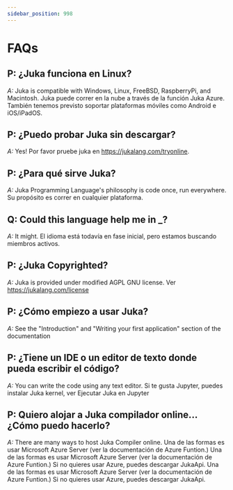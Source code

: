 ```yaml
---
sidebar_position: 998
---
```


# FAQs

## P: ¿Juka funciona en Linux?

_A:_ Juka is compatible with Windows, Linux, FreeBSD, RaspberryPi, and Macintosh. Juka puede correr en la nube a través de la función Juka Azure. También tenemos previsto soportar plataformas móviles como Android e iOS/iPadOS.

## P: ¿Puedo probar Juka sin descargar?

_A:_ Yes! Por favor pruebe juka en https://jukalang.com/tryonline.

## P: ¿Para qué sirve Juka?

_A:_ Juka Programming Language's philosophy is code once, run everywhere. Su propósito es correr en cualquier plataforma.

## Q: Could this language help me in \_?

_A:_ It might. El idioma está todavía en fase inicial, pero estamos buscando miembros activos.

## P: ¿Juka Copyrighted?

_A:_ Juka is provided under modified AGPL GNU license. Ver https://jukalang.com/license

## P: ¿Cómo empiezo a usar Juka?

_A:_ See the "Introduction" and "Writing your first application" section of the documentation

## P: ¿Tiene un IDE o un editor de texto donde pueda escribir el código?

_A:_ You can write the code using any text editor. Si te gusta Jupyter, puedes instalar Juka kernel, ver Ejecutar Juka en Jupyter

## P: Quiero alojar a Juka compilador online... ¿Cómo puedo hacerlo?

_A:_ There are many ways to host Juka Compiler online. Una de las formas es usar Microsoft Azure Server (ver la documentación de Azure Funtion.) Una de las formas es usar Microsoft Azure Server (ver la documentación de Azure Funtion.) Si no quieres usar Azure, puedes descargar JukaApi. Una de las formas es usar Microsoft Azure Server (ver la documentación de Azure Funtion.) Si no quieres usar Azure, puedes descargar JukaApi.
